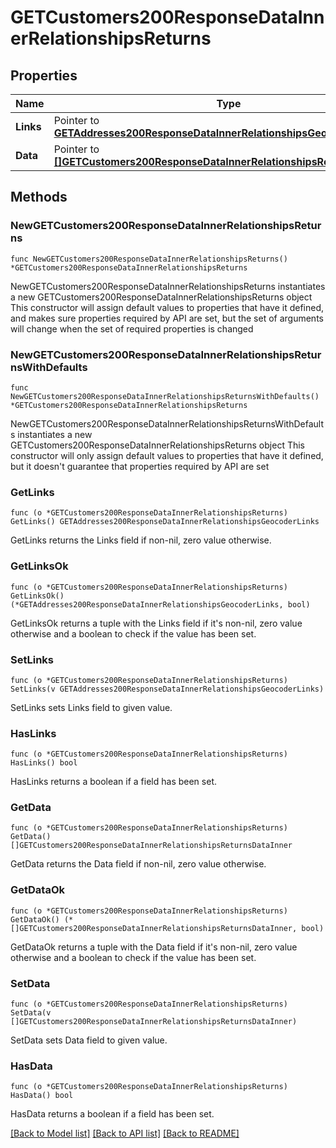# GETCustomers200ResponseDataInnerRelationshipsReturns

## Properties

Name | Type | Description | Notes
------------ | ------------- | ------------- | -------------
**Links** | Pointer to [**GETAddresses200ResponseDataInnerRelationshipsGeocoderLinks**](GETAddresses200ResponseDataInnerRelationshipsGeocoderLinks.md) |  | [optional] 
**Data** | Pointer to [**[]GETCustomers200ResponseDataInnerRelationshipsReturnsDataInner**](GETCustomers200ResponseDataInnerRelationshipsReturnsDataInner.md) |  | [optional] 

## Methods

### NewGETCustomers200ResponseDataInnerRelationshipsReturns

`func NewGETCustomers200ResponseDataInnerRelationshipsReturns() *GETCustomers200ResponseDataInnerRelationshipsReturns`

NewGETCustomers200ResponseDataInnerRelationshipsReturns instantiates a new GETCustomers200ResponseDataInnerRelationshipsReturns object
This constructor will assign default values to properties that have it defined,
and makes sure properties required by API are set, but the set of arguments
will change when the set of required properties is changed

### NewGETCustomers200ResponseDataInnerRelationshipsReturnsWithDefaults

`func NewGETCustomers200ResponseDataInnerRelationshipsReturnsWithDefaults() *GETCustomers200ResponseDataInnerRelationshipsReturns`

NewGETCustomers200ResponseDataInnerRelationshipsReturnsWithDefaults instantiates a new GETCustomers200ResponseDataInnerRelationshipsReturns object
This constructor will only assign default values to properties that have it defined,
but it doesn't guarantee that properties required by API are set

### GetLinks

`func (o *GETCustomers200ResponseDataInnerRelationshipsReturns) GetLinks() GETAddresses200ResponseDataInnerRelationshipsGeocoderLinks`

GetLinks returns the Links field if non-nil, zero value otherwise.

### GetLinksOk

`func (o *GETCustomers200ResponseDataInnerRelationshipsReturns) GetLinksOk() (*GETAddresses200ResponseDataInnerRelationshipsGeocoderLinks, bool)`

GetLinksOk returns a tuple with the Links field if it's non-nil, zero value otherwise
and a boolean to check if the value has been set.

### SetLinks

`func (o *GETCustomers200ResponseDataInnerRelationshipsReturns) SetLinks(v GETAddresses200ResponseDataInnerRelationshipsGeocoderLinks)`

SetLinks sets Links field to given value.

### HasLinks

`func (o *GETCustomers200ResponseDataInnerRelationshipsReturns) HasLinks() bool`

HasLinks returns a boolean if a field has been set.

### GetData

`func (o *GETCustomers200ResponseDataInnerRelationshipsReturns) GetData() []GETCustomers200ResponseDataInnerRelationshipsReturnsDataInner`

GetData returns the Data field if non-nil, zero value otherwise.

### GetDataOk

`func (o *GETCustomers200ResponseDataInnerRelationshipsReturns) GetDataOk() (*[]GETCustomers200ResponseDataInnerRelationshipsReturnsDataInner, bool)`

GetDataOk returns a tuple with the Data field if it's non-nil, zero value otherwise
and a boolean to check if the value has been set.

### SetData

`func (o *GETCustomers200ResponseDataInnerRelationshipsReturns) SetData(v []GETCustomers200ResponseDataInnerRelationshipsReturnsDataInner)`

SetData sets Data field to given value.

### HasData

`func (o *GETCustomers200ResponseDataInnerRelationshipsReturns) HasData() bool`

HasData returns a boolean if a field has been set.


[[Back to Model list]](../README.md#documentation-for-models) [[Back to API list]](../README.md#documentation-for-api-endpoints) [[Back to README]](../README.md)


